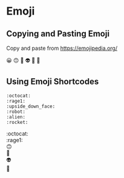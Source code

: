 # Emoji

## Copying and Pasting Emoji

Copy and paste from https://emojipedia.org/

😀 🙃 🤢 👽 🤖 🚀

## Using Emoji Shortcodes

```
:octocat:
:rage1:
:upside_down_face:
:robot:
:alien:
:rocket:
```
:octocat: <br>
:rage1: <br>
:upside_down_face: <br>
:robot: <br>
:alien: <br>
:rocket:
